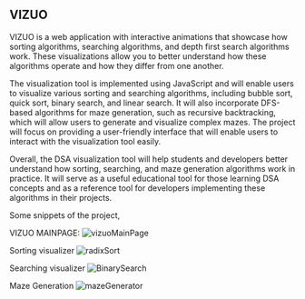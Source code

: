 ## VIZUO
VIZUO is a web application with interactive animations that showcase how sorting algorithms, searching algorithms, and depth first search algorithms work. These visualizations allow you to better understand how these algorithms operate and how they differ from one another. 

The visualization tool is implemented using JavaScript and will enable users to visualize various sorting and searching algorithms, including bubble sort, quick sort, binary search, and linear search. It will also incorporate DFS-based algorithms for maze generation, such as recursive backtracking, which will allow users to generate and visualize complex mazes. The project will focus on providing a user-friendly interface that will enable users to interact with the visualization tool easily. 

Overall, the DSA visualization tool will help students and developers better understand how sorting, searching, and maze generation algorithms work in practice. It will serve as a useful educational tool for those learning DSA concepts and as a reference tool for developers implementing these algorithms in their projects.

Some snippets of the project,

VIZUO MAINPAGE:
![vizuoMainPage](https://user-images.githubusercontent.com/83694747/225868878-068380eb-fa1d-4873-9880-22287f91685a.png)

Sorting visualizer
![radixSort](https://user-images.githubusercontent.com/83694747/225869574-468571a8-dc82-4cc4-bcdb-e12566debd8a.png)

Searching visualizer
![BinarySearch](https://user-images.githubusercontent.com/83694747/225869809-5c15bb1c-4e49-4ab2-b8e3-c1a77f2d8c47.png)

Maze Generation
![mazeGenerator](https://user-images.githubusercontent.com/83694747/225870135-893dcd82-633d-4b28-85e3-62bbd97ef7e8.png)
